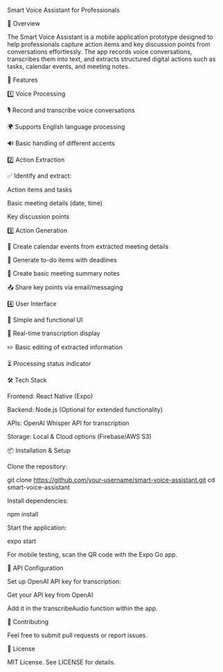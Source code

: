 Smart Voice Assistant for Professionals

📌 Overview

The Smart Voice Assistant is a mobile application prototype designed to help professionals capture action items and key discussion points from conversations effortlessly. The app records voice conversations, transcribes them into text, and extracts structured digital actions such as tasks, calendar events, and meeting notes.

🚀 Features

1️⃣ Voice Processing

🎙️ Record and transcribe voice conversations

🌍 Supports English language processing

🔊 Basic handling of different accents

2️⃣ Action Extraction

✅ Identify and extract:

Action items and tasks

Basic meeting details (date, time)

Key discussion points

3️⃣ Action Generation

📅 Create calendar events from extracted meeting details

📌 Generate to-do items with deadlines

📝 Create basic meeting summary notes

📤 Share key points via email/messaging

4️⃣ User Interface

📱 Simple and functional UI

📜 Real-time transcription display

✏️ Basic editing of extracted information

⏳ Processing status indicator

🛠️ Tech Stack

Frontend: React Native (Expo)

Backend: Node.js (Optional for extended functionality)

APIs: OpenAI Whisper API for transcription

Storage: Local & Cloud options (Firebase/AWS S3)

📦 Installation & Setup

Clone the repository:

git clone https://github.com/your-username/smart-voice-assistant.git
cd smart-voice-assistant

Install dependencies:

npm install

Start the application:

expo start

For mobile testing, scan the QR code with the Expo Go app.

🔑 API Configuration

Set up OpenAI API key for transcription:

Get your API key from OpenAI

Add it in the transcribeAudio function within the app.

🤝 Contributing

Feel free to submit pull requests or report issues.

📜 License

MIT License. See LICENSE for details.

